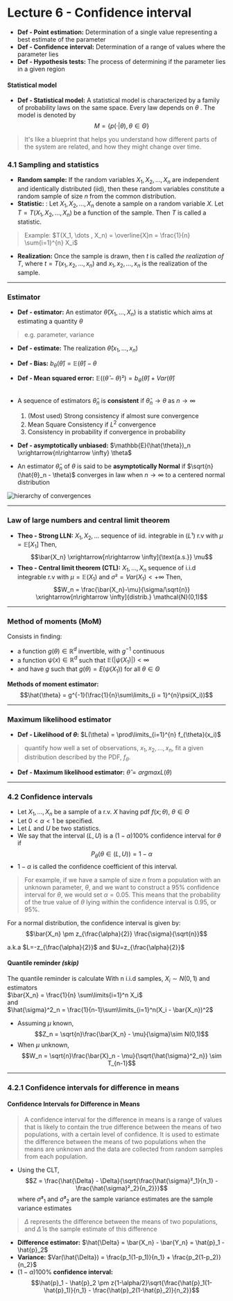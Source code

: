# Lecture 6 - Confidence interval

- **Def - Point estimation:**  Determination of a single value  representing a best estimate of the parameter<br>
- **Def - Confidence interval:** Determination of a range of values where the parameter lies <br>
- **Def - Hypothesis tests:** The process of determining if the parameter lies in a given region
  
#### Statistical model
- **Def - Statistical model:** A statistical model is characterized by a family of probability laws on the same space. Every law depends on $θ$ . The model is denoted by $$M = \{p(· | θ), θ ∈ Θ\}$$
> It's like a blueprint that helps you understand how different parts of the system are related, and how they might change over time.


### 4.1 Sampling and statistics
- **Random sample:** If the random variables $X_1, X_2, . . . , X_n$ are independent and identically distributed (iid), then these random variables constitute a random sample of size $n$ from the common distribution.
- **Statistic:** : Let $X_1, X_2, . . . , X_n$ denote a sample on a random variable $X$. Let $T = T(X_1, X_2, . . . , X_n)$ be a function of the sample. Then $T$ is called a statistic.
> Example: $T(X_1, \dots , X_n) = \overline{X}n = \frac{1}{n} \sum{i=1}^{n} X_i$
- **Realization:** Once the sample is drawn, then $t$ is called *the realization of $T$*, where $t = T(x_1, x_2, . . . , x_n)$ and $x_1, x_2, . . . , x_n$ is the realization of the sample.

---
### Estimator
- **Def - estimator:** An estimator $\hat{θ}(X_1, . . . , X_n)$ is a statistic which aims at estimating a quantity $θ$ 
> e.g. parameter, variance
- **Def - estimate:** The realization $\hat{\theta}(x_1, ..., x_n)$
- **Def - Bias:** $b_{\theta}(\hat{\theta}) = \mathbb{E}(\hat{\theta}) - \theta$
- **Def - Mean squared error:** $\mathbb{E}((\hat{\theta} - \theta)²)= b_{\theta}(\hat{\theta}) + Var(\hat{\theta})$ <br><br>
- A sequence of estimators $\hat{\theta}_n$ is **consistent** if $\hat{\theta}_n \rightarrow \theta$ as $n \rightarrow \infty$
    1. (Most used) Strong consistency if almost sure convergence
    2. Mean Square Consistency if $L^2$ convergence 
    3. Consistency in probability if convergence in probability 

- **Def - asymptotically unbiased:** $\mathbb{E}(\hat{\theta})_n \xrightarrow{n\rightarrow \infty} \theta$
- An estimator $\hat{θ}_n$ of $θ$ is said to be **asymptotically Normal** if $\sqrt{n}(\hat{θ}_n - \theta)$ converges in law when $n\rightarrow \infty$ to a centered normal distribution


![hierarchy of convergences](https://upload.wikimedia.org/wikipedia/commons/4/49/Notions-of-convergence-in-probability-theory.jpg)

---
### Law of large numbers and central limit theorem

- **Theo - Strong LLN:** $X_1, X_2, ...$ sequence of iid. integrable in ($L¹$) r.v with $\mu = \mathbb{E}[X_1]$ Then, $$\bar{X_n} \xrightarrow[n\rightarrow \infty]{\text{a.s.}} \mu$$
- **Theo - Central limit theorem (CTL):** $X_1,..., X_n$ sequence of i.i.d integrable r.v with $\mu = \mathbb{E}(X_1)$ and $\sigma² = Var(X_1) < +\infty$ Then, $$W_n = \frac{\bar{X_n}-\mu}{\sigma/\sqrt{n}} \xrightarrow[n\rightarrow \infty]{distrib.} \mathcal{N}(0,1)$$

---
### Method of moments (MoM)

Consists in finding: 
- a function $g(θ) ∈ \mathbb{R}^d$ invertible, with $g^{-1}$ continuous
- a function $ψ(x) ∈ \mathbb{R}^d$ such that $\mathbb{E}(|ψ(X_1)|) < ∞$
- and have $g$ such that $g(θ) = E (ψ(X_1))$ for all $θ ∈ Θ$

**Methods of moment estimator:** $$\hat{\theta} = g^{-1}(\frac{1}{n}\sum\limits_{i = 1}^{n}\psi(X_i))$$


---
### Maximum likelihood estimator
- **Def - Likelihood of $\theta$:** $L(\theta) = \prod\limits_{i=1}^{n} f_{\theta}(x_i)$ 
>  quantify how well a set of observations, ${x_1, x_2, ..., x_n}$, fit a given distribution described by the PDF, $f_{\theta}$.
- **Def - Maximum likelihood estimator:** $\hat{\theta} = argmax L(\theta)$

---
### 4.2 Confidence intervals
- Let $X_1, . . . , X_n$ be a sample of a r.v. $X$ having pdf $f (x; θ)$, $θ ∈ Θ$
- Let $0 < α < 1$ be specified.
- Let $L$ and $U$ be two statistics.
- We say that the interval $(L,U)$ is a $(1 − α)100\%$ confidence interval for $θ$ if $$P_θ(θ ∈ (L,U)) = 1 − α$$
- $1 − α$ is called the confidence coefficient of this interval.
> For example, if we have a sample of size $n$ from a population with an unknown parameter, $\theta$, and we want to construct a 95% confidence interval for $\theta$, we would set $\alpha = 0.05$. This means that the probability of the true value of $\theta$ lying within the confidence interval is 0.95, or 95%.

For a normal distribution, the confidence interval is given by:
$$\bar{X_n} \pm z_{\frac{\alpha}{2}} \frac{\sigma}{\sqrt{n}}$$

a.k.a $L=-z_{\frac{\alpha}{2}}$ and $U=z_{\frac{\alpha}{2}}$

#### Quantile reminder *(skip)*
The quantile reminder is calculate
With n i.i.d samples, $X_i \sim N(0,1)$ and estimators <br> $\bar{X_n} = \frac{1}{n} \sum\limits{i=1}^n X_i$ <br> and <br>$\hat{\sigma}^2_n = \frac{1}{n-1}\sum\limits_{i=1}^n(X_i - \bar{X_n})^2$
- Assuming $\mu$ known, $$Z_n = \sqrt{n}\frac{\bar{X_n} - \mu}{\sigma}\sim N(0,1)$$
- When $\mu$ unknown, $$W_n = \sqrt{n}\frac{\bar{X}_n - \mu}{\sqrt{\hat{\sigma}^2_n}} \sim T_{n-1}$$

---
### 4.2.1 Confidence intervals for difference in means

#### Confidence Intervals for Difference in Means
> A confidence interval for the difference in means is a range of values that is likely to contain the true difference between the means of two populations, with a certain level of confidence. It is used to estimate the difference between the means of two populations when the means are unknown and the data are collected from random samples from each population.
- Using the CLT, $$Z = \frac{\hat{\Delta} - \Delta}{\sqrt{\frac{\hat{\sigma}²_1}{n_1} - \frac{\hat{\sigma}²_2}{n_2}}}$$ where $\hat{\sigma}²_1$ and $\hat{\sigma}²_2$ are the sample variance estimates are the sample variance estimates


> $\Delta$ represents the difference between the means of two populations, and $\hat{\Delta}$ is the sample estimate of this difference

- **Difference estimator:** $\hat{\Delta} = \bar{X_n} - \bar{Y_n} = \hat{p}_1 - \hat{p}_2$
- **Variance:** $Var(\hat{\Delta}) = \frac{p_1(1-p_1)}{n_1} + \frac{p_2(1-p_2)}{n_2}$
- $(1-\alpha)100\%$ **confidence interval:**
$$\hat{p}_1 - \hat{p}_2 \pm z{1-\alpha/2}\sqrt{\frac{\hat{p}_1(1-\hat{p}_1)}{n_1} - \frac{\hat{p}_2(1-\hat{p}_2)}{n_2}}$$
